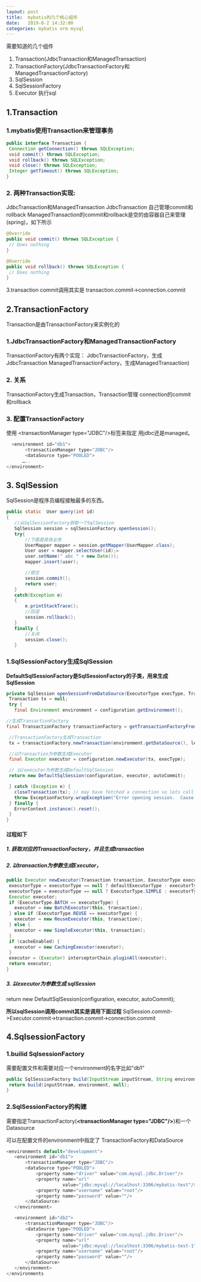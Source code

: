 ```yaml
---
layout: post
title:  mybatis的几个核心组件
date:   2019-8-2 14:32:00
categories: mybatis orm mysql
---
```


需要知道的几个组件
1. Transaction(JdbcTransaction和ManagedTransaction)
2. TransactionFactory(JdbcTransactionFactory和ManagedTransactionFactory)
3. SqlSession
4. SqlSessionFactory
5. Executor 执行sql

## 1.Transaction
###  1.mybatis使用Transaction来管理事务
```java
public interface Transaction { 
 Connection getConnection() throws SQLException;
 void commit() throws SQLException;
 void rollback() throws SQLException;
 void close() throws SQLException;
 Integer getTimeout() throws SQLException;
}
```

### 2. 两种Transaction实现:
JdbcTransaction和ManagedTransaction
JdbcTransaction 自己管理commit和rollback
ManagedTransaction的commit和rollback是空的由容器自己来管理(spring)，如下所示
```java
@Override
public void commit() throws SQLException {
 // Does nothing
}

@Override
public void rollback() throws SQLException {
 // Does nothing
}
```
3.transaction commit调用其实是
transaction.commit->connection.commit




## 2.TransactionFactory
Transaction是由TransactionFactory来实例化的

### 1.JdbcTransactionFactory和ManagedTransactionFactory
TransactionFactory有两个实现：
JdbcTransactionFactory，生成JdbcTransaction
ManagedTransactionFactory，生成ManagedTransaction)

### 2. 关系
TransactionFactory生成Transaction，Transaction管理 connection的commit和rollback

### 3. 配置TransactionFactory

使用 \<transactionManager type="JDBC"/>标签来指定 用jdbc还是managed。

```java
  <environment id="db1">
       <transactionManager type="JDBC"/>
       <dataSource type="POOLED">
      …..
</environment>
```



## 3. SqlSession
SqlSession是程序员编程接触最多的东西。
```java
public static  User query(int id)
{
   //从SqlSessionFactory获取一个SqlSession
   SqlSession session = sqlSessionFactory.openSession();
   try{
       //下面是具体业务
       UserMapper mapper = session.getMapper(UserMapper.class);
       User user = mapper.selectUser(id);=
       user.setName(" abc " + new Date());
       mapper.insert(user);

       //提交
       session.commit();
       return user;
   }
   catch(Exception e)
   {
       e.printStackTrace();
       //回滚
       session.rollback();
   }
   finally {
       //关闭
       session.close();
   }
```
### 1.SqlSessionFactory生成SqlSession
**DefaultSqlSessionFactory是SqlSessionFactory的子类，用来生成SqlSession**
```java
private SqlSession openSessionFromDataSource(ExecutorType execType, TransactionIsolationLevel level, boolean autoCommit) {
 Transaction tx = null;
 try {
   final Environment environment = configuration.getEnvironment();

//生成TransactionFactory
final TransactionFactory transactionFactory = getTransactionFactoryFromEnvironment(environment);

 //TransactionFactory生成Transaction
 tx = transactionFactory.newTransaction(environment.getDataSource(), level, autoCommit);

 //以Transaction为参数生成Executor
 final Executor executor = configuration.newExecutor(tx, execType);

 // 以/executor为参数生成DefaultSqlSession
 return new DefaultSqlSession(configuration, executor, autoCommit);

 } catch (Exception e) {
   closeTransaction(tx); // may have fetched a connection so lets call close()
   throw ExceptionFactory.wrapException("Error opening session.  Cause: " + e, e);
 } finally {
   ErrorContext.instance().reset();
 }
}

```
#### 过程如下
##### 1. 获取对应的TransactionFactory，并且生成transaction
##### 2. 以transaction为参数生成**Executor**，
```java
public Executor newExecutor(Transaction transaction, ExecutorType executorType) {
 executorType = executorType == null ? defaultExecutorType : executorType;
 executorType = executorType == null ? ExecutorType.SIMPLE : executorType;
 Executor executor;
 if (ExecutorType.BATCH == executorType) {
   executor = new BatchExecutor(this, transaction);
 } else if (ExecutorType.REUSE == executorType) {
   executor = new ReuseExecutor(this, transaction);
 } else {
   executor = new SimpleExecutor(this, transaction);
 }
 if (cacheEnabled) {
   executor = new CachingExecutor(executor);
 }
 executor = (Executor) interceptorChain.pluginAll(executor);
 return executor;
}
```
##### 3. 以executor为参数生成 sqlSession
return new DefaultSqlSession(configuration, executor, autoCommit);

**所以sqlSession调用commit其实是调用下面过程**
SqlSession.commit->Executor.commit->transaction.commit->connection.commit



## 4.SqlsessionFactory

### 1.builid SqlsessionFactory
需要配置文件和需要对应一个environment的名字比如”db1“
```java
public SqlSessionFactory build(InputStream inputStream, String environment) {
 return build(inputStream, environment, null);
}
```

### 2.SqlSessionFactory的构建
需要指定TransactionFactory(**\<transactionManager type="JDBC"/>**)和一个Datasource  

可以在配置文件的environment中指定了 TransactionFactory和DataSource
```java
<environments default="development">
   <environment id="db1">
       <transactionManager type="JDBC"/>
       <dataSource type="POOLED">
           <property name="driver" value="com.mysql.jdbc.Driver"/>
           <property name="url"
                     value="jdbc:mysql://localhost:3306/mybatis-test"/>
           <property name="username" value="root"/>
           <property name="password" value=""/>
       </dataSource>
   </environment>

   <environment id="db2">
       <transactionManager type="JDBC"/>
       <dataSource type="POOLED">
           <property name="driver" value="com.mysql.jdbc.Driver"/>
           <property name="url"
                     value="jdbc:mysql://localhost:3306/mybatis-test-1"/>
           <property name="username" value="root"/>
           <property name="password" value=""/>
       </dataSource>
   </environment>
</environments
```

